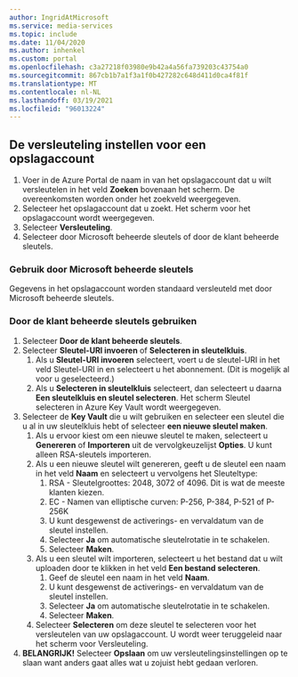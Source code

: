 ```yaml
---
author: IngridAtMicrosoft
ms.service: media-services
ms.topic: include
ms.date: 11/04/2020
ms.author: inhenkel
ms.custom: portal
ms.openlocfilehash: c3a27218f03980e9b42a4a56fa739203c43754a0
ms.sourcegitcommit: 867cb1b7a1f3a1f0b427282c648d411d0ca4f81f
ms.translationtype: MT
ms.contentlocale: nl-NL
ms.lasthandoff: 03/19/2021
ms.locfileid: "96013224"
---
```

<!--Set the encryption on storage account in the portal-->

## <a name="set-the-encryption-on-a-storage-account"></a>De versleuteling instellen voor een opslagaccount

1. Voer in de Azure Portal de naam in van het opslagaccount dat u wilt versleutelen in het veld **Zoeken** bovenaan het scherm.  De overeenkomsten worden onder het zoekveld weergegeven.
1. Selecteer het opslagaccount dat u zoekt. Het scherm voor het opslagaccount wordt weergegeven.
1. Selecteer **Versleuteling**.
1. Selecteer door Microsoft beheerde sleutels of door de klant beheerde sleutels.

### <a name="use-microsoft-managed-keys"></a>Gebruik door Microsoft beheerde sleutels

Gegevens in het opslagaccount worden standaard versleuteld met door Microsoft beheerde sleutels.

### <a name="use-customer-managed-keys"></a>Door de klant beheerde sleutels gebruiken

1. Selecteer **Door de klant beheerde sleutels**.
1. Selecteer **Sleutel-URI invoeren** of **Selecteren in sleutelkluis**.
    1. Als u **Sleutel-URI invoeren** selecteert, voert u de sleutel-URI in het veld Sleutel-URI in en selecteert u het abonnement. (Dit is mogelijk al voor u geselecteerd.)
    1. Als u **Selecteren in sleutelkluis** selecteert, dan selecteert u daarna **Een sleutelkluis en sleutel selecteren**. Het scherm Sleutel selecteren in Azure Key Vault wordt weergegeven.
1. Selecteer de **Key Vault** die u wilt gebruiken en selecteer een sleutel die u al in uw sleutelkluis hebt of selecteer **een nieuwe sleutel maken**.
    1. Als u ervoor kiest om een nieuwe sleutel te maken, selecteert u **Genereren** of **Importeren** uit de vervolgkeuzelijst **Opties**. U kunt alleen RSA-sleutels importeren.
    1. Als u een nieuwe sleutel wilt genereren, geeft u de sleutel een naam in het veld **Naam** en selecteert u vervolgens het Sleuteltype:
        1. RSA - Sleutelgroottes:  2048, 3072 of 4096. Dit is wat de meeste klanten kiezen.
        1. EC - Namen van elliptische curven: P-256, P-384, P-521 of P-256K
        1. U kunt desgewenst de activerings- en vervaldatum van de sleutel instellen.
        1. Selecteer **Ja** om automatische sleutelrotatie in te schakelen.
        1. Selecteer **Maken**.
    1. Als u een sleutel wilt importeren, selecteert u het bestand dat u wilt uploaden door te klikken in het veld **Een bestand selecteren**.
        1. Geef de sleutel een naam in het veld **Naam**.
        1. U kunt desgewenst de activerings- en vervaldatum van de sleutel instellen.
        1. Selecteer **Ja** om automatische sleutelrotatie in te schakelen.
        1. Selecteer **Maken**.
    1. Selecteer **Selecteren** om deze sleutel te selecteren voor het versleutelen van uw opslagaccount. U wordt weer teruggeleid naar het scherm voor Versleuteling.
1. **BELANGRIJK!** Selecteer **Opslaan** om uw versleutelingsinstellingen op te slaan want anders gaat alles wat u zojuist hebt gedaan verloren.

